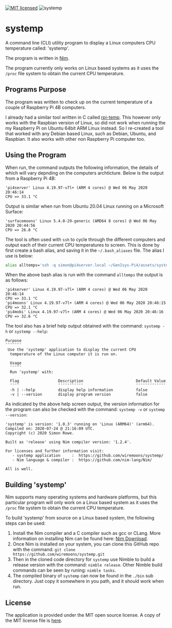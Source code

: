 [![MIT licensed](https://img.shields.io/badge/license-MIT-blue.svg)](https://raw.githubusercontent.com/hyperium/hyper/master/LICENSE) ![systemp](https://github.com/wiremoons/systemp/workflows/systemp/badge.svg?branch=master) 

# systemp

A command line (CLI) utility program to display a Linux computers CPU 
temperature called: 'systemp'.

The program is written in [Nim](https://nim-lang.org/).

The program currently only works on Linux based systems as it uses the `/proc` 
file system to obtain the current CPU temperature.


## Programs Purpose

The program was written to check up on the current temperature of a couple of 
Raspberry Pi 4B computers. 

I already had a similar tool written in C called [rpi-temp](https://github.com/wiremoons/rpi-temp). 
This however only works with the Raspbian version of Linux, so did not work 
when running the my Raspberry Pi on Ubuntu 64bit ARM Linux instead. So I 
re-created a tool that worked with any Debian based Linux, such as Debian, 
Ubuntu, and Raspbian. It also works with other non Raspberry Pi computer too. 


## Using the Program

When run, the command outputs the following information, the details of which 
will vary depnding on the computers archticture. Below is the output from a 
Raspberry Pi 4B:
```
'pi4server' Linux 4.19.97-v7l+ (ARM 4 cores) @ Wed 06 May 2020 20:46:14
CPU => 33.1 °C 
```

Output is similar when run from Ubuntu 20.04 Linux running on a Microsoft Surface:

```
'surfacemoons' Linux 5.4.0-29-generic (AMD64 8 cores) @ Wed 06 May 2020 20:44:56
CPU => 26.8 °C
```

The tool is often used with `ssh` to cycle through the different computers and 
output each of their current CPU temperatures to screen. This is done by first 
create a bash alias, and saving it in the `~/.bash_aliases` file. The alias I 
use is below:

```bash
alias alltemps='ssh -q simon@pi4server.local ~/GenIsys-Pi4/assets/systemp && ssh -q simon@pi4moons.local ~/GenIsys-Pi4/assets/systemp && ssh -q simon@pi4mobi.local ~/GenIsys-Pi4/assets/systemp'
```

When the above bash alias is run with the command `alltemps` the output is 
as follows:

```
'pi4server' Linux 4.19.97-v7l+ (ARM 4 cores) @ Wed 06 May 2020 20:46:14
CPU => 33.1 °C 
'pi4moons' Linux 4.19.97-v7l+ (ARM 4 cores) @ Wed 06 May 2020 20:46:15
CPU => 32.1 °C 
'pi4mobi' Linux 4.19.97-v7l+ (ARM 4 cores) @ Wed 06 May 2020 20:46:16
CPU => 32.6 °C 
```

The tool also has a brief help output obtained with the command: `systemp -h` or `systemp --help`:

```
Purpose
¯¯¯¯¯¯¯
 Use the 'systemp' application to display the current CPU
  temperature of the Linux computer it is run on.

  Usage
  ¯¯¯¯¯
  Run 'systemp' with:

  Flag                 Description                       Default Value
  ¯¯¯¯                 ¯¯¯¯¯¯¯¯¯¯¯                       ¯¯¯¯¯¯¯¯¯¯¯¯¯
  -h | --help          display help information          false
  -v | --version       display program version           false
```

As indicated by the above help screen output, the version information for the 
program can also be checked with the command: `systemp -v` or `systemp --version`:

```
'systemp' is version: '1.0.3' running on 'Linux (ARM64)' (arm64).
Compiled on: 2020-07-24 @ 21:16:09 UTC.
Copyright (c) 2020 Simon Rowe.

Built as 'release' using Nim compiler version: '1.2.4'.

For licenses and further information visit:
   - systemp application     :  https://github.com/wiremoons/systemp/
   - Nim language & compiler :  https://github.com/nim-lang/Nim/

All is well.
```

## Building 'systemp'

Nim supports many operating systems and hardware platforms, but this particular 
program will only work on a Linux based system as it uses the `/proc` file 
system to obtain the current CPU temperature.

To build 'systemp' from source on a Linux based system, the following steps 
can be used:

1. Install the Nim compiler and a C compiler such as gcc or CLang. More 
information on installing Nim can be found here: [Nim Download](https://nim-lang.org/install.html).
2. Once Nim is installed on your system, you can clone this GitHub repo with 
the command: `git clone https://github.com/wiremoons/systemp.git`
3. Then in the cloned code directory for `systemp` use Nimble to build a 
release version with the command: `nimble release`. Other Nimble build commands 
can be seen by runing: `nimble tasks`.
4. The compiled binary of `systemp` can now be found in the `./bin` sub 
directory. Just copy it somewhere in you path, and it should work when run.

## License

The application is provided under the MIT open source license. A copy of the 
MIT license file is [here](./LICENSE).

